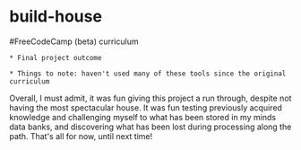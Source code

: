 # build-house

#FreeCodeCamp (beta) curriculum

    * Final project outcome
    
    * Things to note: haven't used many of these tools since the original curriculum

Overall, I must admit, it was fun giving this project a run through, despite not having the most spectacular house. It was fun testing previously acquired knowledge and challenging myself to what has been stored in my minds data banks, and discovering what has been lost during processing along the path. That's all for now, until next time!